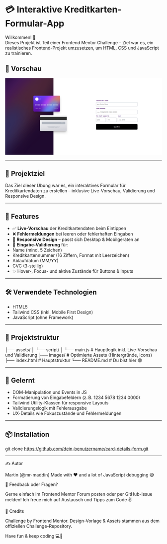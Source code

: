 # 💳 Interaktive Kreditkarten-Formular-App

Willkommen! 👋  
Dieses Projekt ist Teil einer Frontend Mentor Challenge – Ziel war es, ein realistisches Frontend-Projekt umzusetzen, um HTML, CSS und JavaScript zu trainieren.

## 📸 Vorschau

![Preview](./images/screenshot.png)

---

## 🚀 Projektziel

Das Ziel dieser Übung war es, ein interaktives Formular für Kreditkartendaten zu erstellen – inklusive Live-Vorschau, Validierung und Responsive Design.

---

## 🔧 Features

- ✅ **Live-Vorschau** der Kreditkartendaten beim Eintippen
- ❌ **Fehlermeldungen** bei leeren oder fehlerhaften Eingaben
- 📱 **Responsive Design** – passt sich Desktop & Mobilgeräten an
- 🎯 **Eingabe-Validierung** für:
- Name (mind. 5 Zeichen)
- Kreditkartennummer (16 Ziffern, Format mit Leerzeichen)
- Ablaufdatum (MM/YY)
- CVC (3-stellig)
- ✨ Hover-, Focus- und aktive Zustände für Buttons & Inputs

---

## 🛠️ Verwendete Technologien

- HTML5
- Tailwind CSS (inkl. Mobile First Design)
- JavaScript (ohne Framework)

---

## 📂 Projektstruktur

├── assets/
│ └── script/
│ └── main.js # Hauptlogik inkl. Live-Vorschau und Validierung
├── images/ # Optimierte Assets (Hintergründe, Icons)
├── index.html # Hauptstruktur
└── README.md # Du bist hier 😄

---

## 🧪 Gelernt

- DOM-Manipulation und Events in JS
- Formatierung von Eingabefeldern (z. B. 1234 5678 1234 0000)
- Tailwind Utility-Klassen für responsive Layouts
- Validierungslogik mit Fehlerausgabe
- UX-Details wie Fokuszustände und Fehlermeldungen

---

## 📦 Installation

git clone https://github.com/dein-benutzername/card-details-form.git

---

✍️ Autor

Martin [@mr-maddin]
Made with ❤️ and a lot of JavaScript debugging 😅

📢 Feedback oder Fragen?

Gerne einfach im Frontend Mentor Forum posten oder per GitHub-Issue melden!
Ich freue mich auf Austausch und Tipps zum Code ✌️

🏁 Credits

Challenge by Frontend Mentor.
Design-Vorlage & Assets stammen aus dem offiziellen Challenge-Repository.

Have fun & keep coding 💻🚀
